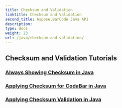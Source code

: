 ```yaml
---
title: Checksum and Validation
linktitle: Checksum and Validation
second_title: Aspose.BarCode Java API
description: 
type: docs
weight: 23
url: /java/checksum-and-validation/
---
```


## Checksum and Validation Tutorials
### [Always Showing Checksum in Java](./always-showing-checksum-java/)
### [Applying Checksum for CodaBar in Java](./applying-checksum-codabar-java/)
### [Applying Checksum Validation in Java](./applying-checksum-validation-java/)